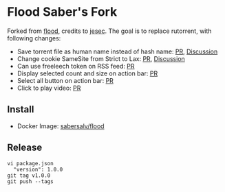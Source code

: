 # Flood Saber's Fork

Forked from [flood](https://github.com/jesec/flood), credits to [jesec](https://github.com/jesec). The goal is to replace rutorrent, with following changes:

- Save torrent file as human name instead of hash name: [PR](https://github.com/sabersalv/flood/pull/3), [Discussion](https://github.com/jesec/flood/pull/316)
- Change cookie SameSite from Strict to Lax: [PR](https://github.com/sabersalv/flood/pull/4), [Discussion](https://github.com/jesec/flood/pull/318)
- Can use freeleech token on RSS feed: [PR](https://github.com/sabersalv/flood/pull/5)
- Display selected count and size on action bar: [PR](https://github.com/sabersalv/flood/pull/9)
- Select all button on action bar: [PR](https://github.com/sabersalv/flood/pull/10)
- Click to play video: [PR](https://github.com/sabersalv/flood/pull/11)

## Install

- Docker Image: [sabersalv/flood](https://hub.docker.com/r/sabersalv/flood/)

## Release

```
vi package.json
  "version": 1.0.0
git tag v1.0.0
git push --tags
```
